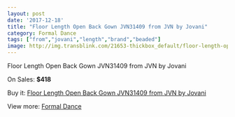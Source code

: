 ```yaml
---
layout: post
date: '2017-12-18'
title: "Floor Length Open Back Gown JVN31409 from JVN by Jovani"
category: Formal Dance
tags: ["from","jovani","length","brand","beaded"]
image: http://img.transblink.com/21653-thickbox_default/floor-length-open-back-gown-jvn31409-from-jvn-by-jovani.jpg
---
```

Floor Length Open Back Gown JVN31409 from JVN by Jovani

On Sales: **$418**
<a href="https://www.transblink.com/en/formal-dance/6858-floor-length-open-back-gown-jvn31409-from-jvn-by-jovani.html"><amp-img layout="responsive" width="600" height="600" src="//img.transblink.com/21653-thickbox_default/floor-length-open-back-gown-jvn31409-from-jvn-by-jovani.jpg" alt="Floor Length Open Back Gown JVN31409 from JVN by Jovani 0" /></a>
<a href="https://www.transblink.com/en/formal-dance/6858-floor-length-open-back-gown-jvn31409-from-jvn-by-jovani.html"><amp-img layout="responsive" width="600" height="600" src="//img.transblink.com/21657-thickbox_default/floor-length-open-back-gown-jvn31409-from-jvn-by-jovani.jpg" alt="Floor Length Open Back Gown JVN31409 from JVN by Jovani 1" /></a>
<a href="https://www.transblink.com/en/formal-dance/6858-floor-length-open-back-gown-jvn31409-from-jvn-by-jovani.html"><amp-img layout="responsive" width="600" height="600" src="//img.transblink.com/21656-thickbox_default/floor-length-open-back-gown-jvn31409-from-jvn-by-jovani.jpg" alt="Floor Length Open Back Gown JVN31409 from JVN by Jovani 2" /></a>
<a href="https://www.transblink.com/en/formal-dance/6858-floor-length-open-back-gown-jvn31409-from-jvn-by-jovani.html"><amp-img layout="responsive" width="600" height="600" src="//img.transblink.com/21655-thickbox_default/floor-length-open-back-gown-jvn31409-from-jvn-by-jovani.jpg" alt="Floor Length Open Back Gown JVN31409 from JVN by Jovani 3" /></a>
<a href="https://www.transblink.com/en/formal-dance/6858-floor-length-open-back-gown-jvn31409-from-jvn-by-jovani.html"><amp-img layout="responsive" width="600" height="600" src="//img.transblink.com/21654-thickbox_default/floor-length-open-back-gown-jvn31409-from-jvn-by-jovani.jpg" alt="Floor Length Open Back Gown JVN31409 from JVN by Jovani 4" /></a>

Buy it: [Floor Length Open Back Gown JVN31409 from JVN by Jovani](https://www.transblink.com/en/formal-dance/6858-floor-length-open-back-gown-jvn31409-from-jvn-by-jovani.html "Floor Length Open Back Gown JVN31409 from JVN by Jovani")

View more: [Formal Dance](https://www.transblink.com/en/6-formal-dance "Formal Dance")